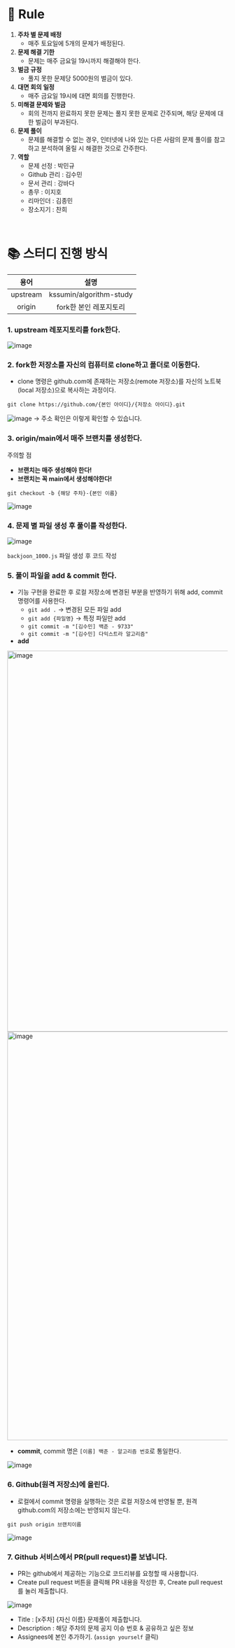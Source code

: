 
# 📌 Rule
1. **주차 별 문제 배정**
    - 매주 토요일에 5개의 문제가 배정된다.
2. **문제 해결 기한**
    - 문제는 매주 금요일 19시까지 해결해야 한다.
3. **벌금 규정**
    - 풀지 못한 문제당 5000원의 벌금이 있다.
4. **대면 회의 일정**
    - 매주 금요일 19시에 대면 회의를 진행한다.
5. **미해결 문제와 벌금**
    - 회의 전까지 완료하지 못한 문제는 풀지 못한 문제로 간주되며, 해당 문제에 대한 벌금이 부과된다.
6. **문제 풀이**
	-  문제를 해결할 수 없는 경우, 인터넷에 나와 있는 다른 사람의 문제 풀이를 참고하고 분석하여 올릴 시 해결한 것으로 간주한다.
7. **역할**
	- 문제 선정 : 박민규
	- Github 관리 : 김수민
	- 문서 관리 : 강바다
	- 총무 : 이지호
	- 리마인더 : 김종민
	- 장소지기 : 찬희

<br />

# 📚 스터디 진행 방식

|용어|설명|
|:-:|:-:|
|upstream|kssumin/algorithm-study|
|origin|fork한 본인 레포지토리|


### 1. upstream 레포지토리를 fork한다.
  ![image](https://github.com/kssumin/algorithm-study/assets/71962076/0febd04c-1b52-4b76-b563-6d6b9243afe0)


	
### 2. fork한 저장소를 자신의 컴퓨터로 clone하고 폴더로 이동한다.
- clone 명령은 github.com에 존재하는 저장소(remote 저장소)를 자신의 노트북(local 저장소)으로 복사하는 과정이다.
	
`git clone https://github.com/{본인 아이디}/{저장소 아이디}.git`
	
 ![image](https://github.com/kssumin/algorithm-study/assets/71962076/776a2476-e871-4631-89ae-a72ecbcc4257)
→ 주소 확인은 이렇게 확인할 수 있습니다.
    

    
### 3. origin/main에서 매주 브랜치를 생성한다.

주의할 점
- **브랜치는 매주 생성해야 한다!**
- **브랜치는 꼭 main에서 생성해야한다!**

`git checkout -b {해당 주차}-{본인 이름}`
	
 ![image](https://github.com/kssumin/algorithm-study/assets/71962076/e6030597-c113-4acc-97e6-30302ee993b5)

### 4. 문제 별 파일 생성 후 풀이를 작성한다.
![image](https://github.com/kssumin/algorithm-study/assets/71962076/bf752fc1-0fa6-4a8a-a451-77882d69d107)
	
 `backjoon_1000.js` 파일 생성 후 코드 작성

### 5. 풀이 파일을 add & commit 한다.
- 기능 구현을 완료한 후 로컬 저장소에 변경된 부분을 반영하기 위해 add, commit 명령어를 사용한다.
	- `git add .` → 변경된 모든 파일 add
	- `git add {파일명}` → 특정 파일만 add
	- `git commit -m "[김수민] 백준 - 9733"`
	- `git commit -m "[김수민] 다익스트라 알고리즘"`
- **add**
<img width="871" alt="image" src="https://user-images.githubusercontent.com/88534959/221366418-08186092-0f9d-4d7b-b1b0-a9ab6cefd94a.png">

<img width="935" alt="image" src="https://user-images.githubusercontent.com/88534959/221366469-bc4f8e45-ac8c-4662-a82d-589283ffa692.png">
	
- **commit**, commit 명은 `[이름] 백준 - 알고리즘 번호`로 통일한다.

![image](https://github.com/kssumin/algorithm-study/assets/71962076/67f9a9e0-9146-46ca-9d3b-e4dd26792eb7)

   
### 6. Github(원격 저장소)에 올린다.
- 로컬에서 commit 명령을 실행하는 것은 로컬 저장소에 반영될 뿐, 원격 github.com의 저장소에는 반영되지 않는다.
	
`git push origin 브랜치이름`
	
![image](https://github.com/kssumin/algorithm-study/assets/71962076/feccc1cc-3d2b-45d0-b066-3e032652a953)

### 7. Github 서비스에서 PR(pull request)를 보냅니다.
- PR는 github에서 제공하는 기능으로 코드리뷰를 요청할 때 사용합니다.
-  Create pull request 버튼을 클릭해 PR 내용을 작성한 후, Create pull request를 눌러 제출합니다.

![image](https://github.com/kssumin/algorithm-study/assets/71962076/b4516418-e6ff-42cc-8ed2-42b9305ed122)

- Title : [x주차] {자신 이름} 문제풀이 제출합니다.
- Description : 해당 주차의 문제 공지 이슈 번호 & 공유하고 싶은 정보
- Assignees에 본인 추가하기. (`assign yourself` 클릭)
